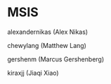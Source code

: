 # MSIS
alexandernikas (Alex Nikas)

chewylang (Matthew Lang)

gershenm (Marcus Gershenberg)

kiraxjj (Jiaqi Xiao)


